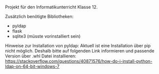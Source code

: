 Projekt für den Informatikunterricht Klasse 12.

Zusätzlich benötigte Bibliotheken:
  - pyldap
  - flask
  - sqlite3 (müsste vorinstalliert sein)
  
Hinweise zur Installation von pyldap:
  Aktuell ist eine Installation über pip nicht möglich. Deshalb bitte auf folgenden Link informieren und passende Version über .whl Datei installieren:
  https://stackoverflow.com/questions/40871576/how-do-i-install-python-ldap-on-64-bit-windows-7
